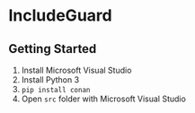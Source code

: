 # IncludeGuard

## Getting Started

  1. Install Microsoft Visual Studio
  2. Install Python 3
  3. `pip install conan`
  4. Open `src` folder with Microsoft Visual Studio


